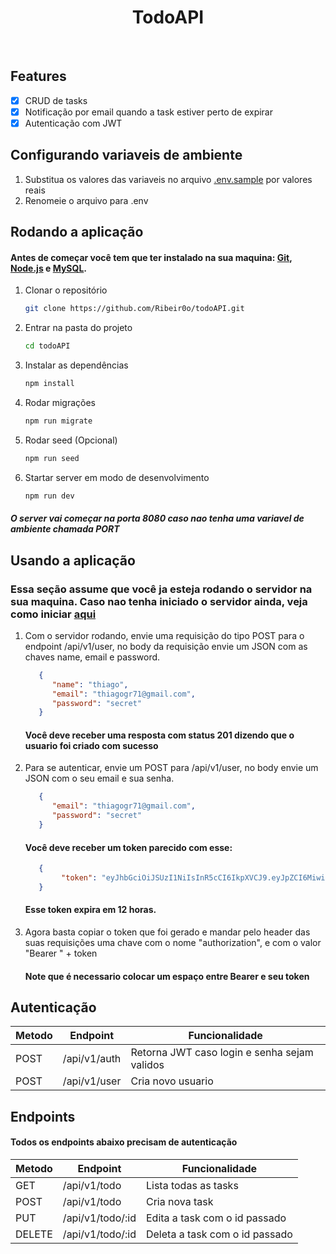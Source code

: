 <h1 align="center">
    TodoAPI
</h1>
<br>

## Features

- [x] CRUD de tasks
- [x] Notificação por email quando a task estiver perto de expirar
- [x] Autenticação com JWT
      <br>

## Configurando variaveis de ambiente

1. Substitua os valores das variaveis no arquivo [.env.sample](.env.sample) por valores reais
1. Renomeie o arquivo para .env

## Rodando a aplicação

#### Antes de começar você tem que ter instalado na sua maquina: [Git](https://git-scm.com), [Node.js](https://nodejs.org/en/) e [MySQL](https://www.mysql.com/).

1. Clonar o repositório
   ```bash
   git clone https://github.com/Ribeir0o/todoAPI.git
   ```
1. Entrar na pasta do projeto
   ```bash
   cd todoAPI
   ```
1. Instalar as dependências
   ```bash
   npm install
   ```
1. Rodar migrações
   ```bash
   npm run migrate
   ```
1. Rodar seed (Opcional)

   ```bash
   npm run seed
   ```

1. Startar server em modo de desenvolvimento
   ```bash
   npm run dev
   ```

##### O server vai começar na porta 8080 caso nao tenha uma variavel de ambiente chamada PORT

## Usando a aplicação

### Essa seção assume que você ja esteja rodando o servidor na sua maquina. Caso nao tenha iniciado o servidor ainda, veja como iniciar [aqui](#Rodando-a-aplicação)

1. Com o servidor rodando, envie uma requisição do tipo POST para o endpoint /api/v1/user, no body da requisição envie um JSON com as chaves name, email e password.

   ```JSON
      {
         "name": "thiago",
         "email": "thiagogr71@gmail.com",
         "password": "secret"
      }
   ```

   #### Você deve receber uma resposta com status 201 dizendo que o usuario foi criado com sucesso

1. Para se autenticar, envie um POST para /api/v1/user, no body envie um JSON com o seu email e sua senha.

   ```JSON
      {
         "email": "thiagogr71@gmail.com",
         "password": "secret"
      }
   ```

   #### Você deve receber um token parecido com esse:

   ```JSON
      {
           "token": "eyJhbGciOiJSUzI1NiIsInR5cCI6IkpXVCJ9.eyJpZCI6MiwiZW1haWwiiJ0aGlhZ29nLnJAaG90bWFpbC5jb20iLCJpYXQiOjE2MTA2MzUyNTIsImV4cCI6MTYxMDY3ODQ1Mn0.yLjdYkTjrb43I_jyrQ0RCY_9MxhJyWM9tSnuihjrph7FWPj-YLRdOEBYfaXGHmTocv9T7IhIblbJR8TkKjASFg8DD4nC2xIA7M1dVE8H73QS_Cl0BPiob06SZeHkQSBokev3zLkuUf0ZNEq6q4hsdFvq8ESmZBZnsGPCs0EC6TRQOFuqfzKJXsc2yrVm_81qIFA-UdVKwjpkS0i0LR5Yh_aVk3NKDqui8Aq5J-DD3mNbcfQdmWnmM2xGeQzqkW3PtGPRoTMrm6gkhJ_--LqOrql4j74hwILRSr7dZn-eWPei9TXGdU8kumm-ZZAkx3iuVDTO_oIgFZgcrG9pjuL76Q"
      }
   ```

   #### Esse token expira em 12 horas.

1. Agora basta copiar o token que foi gerado e mandar pelo header das suas requisições uma chave com o nome "authorization", e com o valor "Bearer " + token
   #### Note que é necessario colocar um espaço entre Bearer e seu token

## Autenticação

| Metodo | Endpoint     | Funcionalidade                               |
| ------ | ------------ | -------------------------------------------- |
| POST   | /api/v1/auth | Retorna JWT caso login e senha sejam validos |
| POST   | /api/v1/user | Cria novo usuario                            |

## Endpoints

#### Todos os endpoints abaixo precisam de autenticação

| Metodo | Endpoint         | Funcionalidade                 |
| ------ | ---------------- | ------------------------------ |
| GET    | /api/v1/todo     | Lista todas as tasks           |
| POST   | /api/v1/todo     | Cria nova task                 |
| PUT    | /api/v1/todo/:id | Edita a task com o id passado  |
| DELETE | /api/v1/todo/:id | Deleta a task com o id passado |
